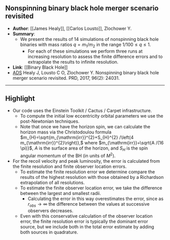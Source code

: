## Nonspinning binary black hole merger scenario revisited

- **Author**: [[James Healy]], [[Carlos Lousto]], Zlochower Y.
- **Summary**:
	- We present the results of 14 simulations of nonspinning black hole binaries with mass ratios $q=m_{1} / m_{2}$ in the range $1 / 100 \leq q \leq 1$. 
		- For each of these simulations we perform three runs at increasing resolution to assess the finite difference errors and to extrapolate the results to infinite resolution.
- **Link**: [[Binary Black Hole]]
- [ADS](https://ui.adsabs.harvard.edu/abs/2017PhRvD..96b4031H) Healy J, Lousto C O, Zlochower Y. Nonspinning binary black hole merger scenario revisited. PRD, 2017, 96(2): 24031.

___

## Highlight

- Our code uses the Einstein Toolkit / Cactus / Carpet infrastructure.
	- To compute the initial low eccentricity orbital parameters we use the post-Newtonian techniques.
	- Note that once we have the horizon spin, we can calculate the horizon mass via the Christodoulou formula $m_{H}=\sqrt{m_{\mathrm{irr}}^{2}+S_{H}^{2} /\left(4 m_{\mathrm{irr}}^{2}\right)},$ where $m_{\mathrm{irr}}=\sqrt{A /(16 \pi)}$, $A$ is the surface area of the horizon, and $S_{H}$ is the spin angular momentum of the BH (in units of $M^{2}$). 
- For the recoil velocity and peak luminosity, the error is calculated from the finite resolution and finite observer location errors.
	- To estimate the finite resolution error we determine compare the results of the highest resolution with those obtained by a Richardson extrapolation of all resolutions.
	- To estimate the finite observer location error, we take the difference between the largest and smallest radii.
		- Calculating the error in this way overestimates the error, since as $r_{o b s} \rightarrow \infty$ the difference between the values at successive observers decreases.
	- Even with this conservative calculation of the observer location error, the finite resolution error is typically the dominant error source, but we include both in the total error estimate by adding both sources in quadrature.
